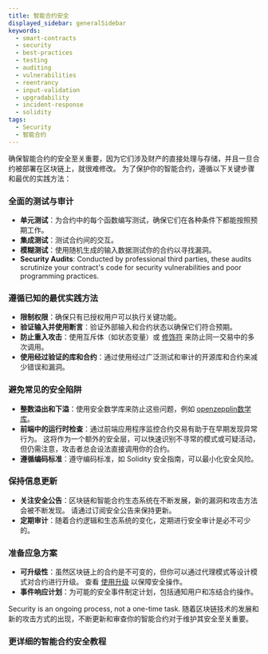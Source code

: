 ```yaml
---
title: 智能合约安全
displayed_sidebar: generalSidebar
keywords:
  - smart-contracts
  - security
  - best-practices
  - testing
  - auditing
  - vulnerabilities
  - reentrancy
  - input-validation
  - upgradability
  - incident-response
  - solidity
tags:
  - Security
  - 智能合约
---
```


确保智能合约的安全至关重要，因为它们涉及财产的直接处理与存储，并且一旦合约被部署在区块链上，就很难修改。 为了保护你的智能合约，遵循以下关键步骤和最优的实践方法：

### 全面的测试与审计

- **单元测试**：为合约中的每个函数编写测试，确保它们在各种条件下都能按照预期工作。
- **集成测试**：测试合约间的交互。
- **模糊测试**：使用随机生成的输入数据测试你的合约以寻找漏洞。
- **Security Audits**: Conducted by professional third parties, these audits scrutinize your contract's code for security vulnerabilities and poor programming practices.

### 遵循已知的最优实践方法

- **限制权限**：确保只有已授权用户可以执行关键功能。
- **验证输入并使用断言**：验证外部输入和合约状态以确保它们符合预期。
- **防止重入攻击**：使用互斥体（如状态变量）或 [修饰符](https://docs.openzeppelin.com/contracts/5.x/api/utils#ReentrancyGuard) 来防止同一交易中的多次调用。
- **使用经过验证的库和合约**：通过使用经过广泛测试和审计的开源库和合约来减少错误和漏洞。

### 避免常见的安全陷阱

- **整数溢出和下溢**：使用安全数学库来防止这些问题，例如 [openzepplin数学库](https://docs.openzeppelin.com/contracts/5.x/api/utils#math)。
- **前端中的运行时检查**：通过前端应用程序监控合约交易有助于在早期发现异常行为。 这将作为一个额外的安全层，可以快速识别不寻常的模式或可疑活动，但仍需注意，攻击者总会设法直接调用你的合约。
- **遵循编码标准**：遵守编码标准，如 Solidity 安全指南，可以最小化安全风险。

### 保持信息更新

- **关注安全公告**：区块链和智能合约生态系统在不断发展，新的漏洞和攻击方法会被不断发现。 请通过订阅安全公告来保持更新。
- **定期审计**：随着合约逻辑和生态系统的变化，定期进行安全审计是必不可少的。

### 准备应急方案

- **可升级性**：虽然区块链上的合约是不可变的，但你可以通过代理模式等设计模式对合约进行升级。 查看 [使用升级](https://docs.openzeppelin.com/contracts/5.x/upgradeable) 以保障安全操作。
- **事件响应计划**：为可能的安全事件制定计划，包括通知用户和冻结合约操作。

Security is an ongoing process, not a one-time task. 随着区块链技术的发展和新的攻击方式的出现，不断更新和审查你的智能合约对于维护其安全至关重要。

### 更详细的智能合约安全教程
